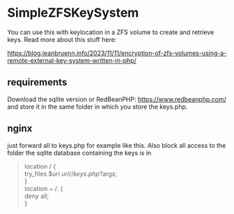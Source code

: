 # SimpleZFSKeySystem

You can use this with keylocation in a ZFS volume to create and retrieve keys.
Read more about this stuff here:

https://blog.jeanbruenn.info/2023/11/11/encryption-of-zfs-volumes-using-a-remote-external-key-system-written-in-php/

## requirements

Download the sqlite version or RedBeanPHP: https://www.redbeanphp.com/ and
store it in the same folder in which you store the keys.php. 

## nginx

just forward all to keys.php for example like this. Also block all access
to the folder the sqlite database containing the keys is in

>  location / {  
>    try_files $uri $uri/ /keys.php?$args;  
>  }  
>  location ~ /\. {  
>    deny all;  
>  }  
